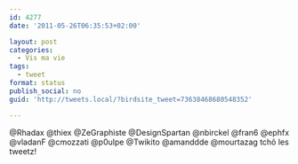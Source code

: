 ```yaml
---
id: 4277
date: '2011-05-26T06:35:53+02:00'

layout: post
categories:
  - Vis ma vie
tags:
  - tweet
format: status
publish_social: no
guid: 'http://tweets.local/?birdsite_tweet=73638468680548352'

---
```


@Rhadax @thiex @ZeGraphiste @DesignSpartan @nbirckel @fran6 @ephfx @vladanF @cmozzati @p0ulpe @Twikito @amanddde @mourtazag tchô les tweetz!